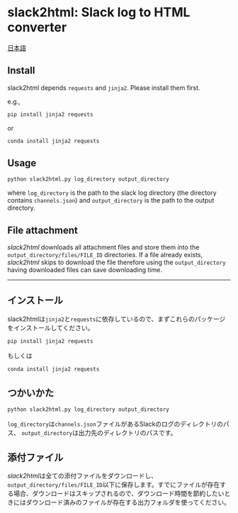 # slack2html: Slack log to HTML converter

[日本語](#インストール)

## Install

slack2html depends `requests` and `jinja2`. Please install them first.

e.g.,

```sh
pip install jinja2 requests
```

or

```sh
conda install jinja2 requests
```

## Usage

```sh
python slack2html.py log_directory output_directory
```

where `log_directory` is the path to the slack log directory (the directory contains `channels.json`) and `output_directory` is the path to the output directory.

## File attachment

*slack2html* downloads all attachment files and store them into the `output_directory/files/FILE_ID` directories.
If a file already exists, *slack2html* skips to download the file therefore using the `output_directory` having downloaded files can save downloading time.

-------------------------------------------------------------------------------

## インストール

slack2htmlは`jinja2`と`requests`に依存しているので、まずこれらのパッケージをインストールしてください。

```sh
pip install jinja2 requests
```

もしくは

```sh
conda install jinja2 requests
```

## つかいかた

```sh
python slack2html.py log_directory output_directory
```

`log_directory`は`channels.json`ファイルがあるSlackのログのディレクトリのパス、 `output_directory`は出力先のディレクトリのパスです。

## 添付ファイル

*slack2html*は全ての添付ファイルをダウンロードし、`output_directory/files/FILE_ID`以下に保存します。すでにファイルが存在する場合、ダウンロードはスキップされるので、ダウンロード時間を節約したいときにはダウンロード済みのファイルが存在する出力フォルダを使ってください。
